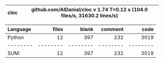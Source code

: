 cloc|github.com/AlDanial/cloc v 1.74  T=0.12 s (104.0 files/s, 31630.2 lines/s)
--- | ---

Language|files|blank|comment|code
:-------|-------:|-------:|-------:|-------:
Python|12|397|232|3019
--------|--------|--------|--------|--------
SUM:|12|397|232|3019
